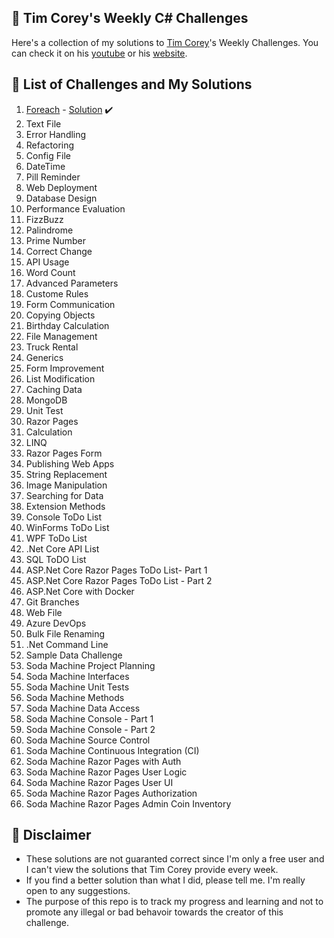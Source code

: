 ## 💪 Tim Corey's Weekly C# Challenges 
Here's a collection of my solutions to [Tim Corey](https://github.com/TimCorey)'s Weekly Challenges. You can check it on his [youtube](https://www.youtube.com/watch?v=pxdwwgIja5Q&list=PLLWMQd6PeGY1VcJGocm1wwtFCZUrh2sc9) or his [website](https://www.iamtimcorey.com/p/c-weekly-challenges).

## 📝 List of Challenges and My Solutions
1. [Foreach](https://www.youtube.com/watch?v=pxdwwgIja5Q&list=PLLWMQd6PeGY1VcJGocm1wwtFCZUrh2sc9) -  [Solution](https://github.com/jscastanos/TCWeeklyChallenges/tree/master/1%20-%20Foreach) ✔️
2. Text File
3. Error Handling
4. Refactoring
5. Config File
6. DateTime
7. Pill Reminder
8. Web Deployment
9. Database Design
10. Performance Evaluation
11. FizzBuzz
12. Palindrome
13. Prime Number
14. Correct Change
15. API Usage
16. Word Count
17. Advanced Parameters
18. Custome Rules
19. Form Communication
20. Copying Objects
21. Birthday Calculation
22. File Management
23. Truck Rental
24. Generics
25. Form Improvement
26. List Modification
27. Caching Data
28. MongoDB
29. Unit Test
30. Razor Pages
31. Calculation
32. LINQ
33. Razor Pages Form
34. Publishing Web Apps
35. String Replacement
36. Image Manipulation
37. Searching for Data
38. Extension Methods
39. Console ToDo List
40. WinForms ToDo List
41. WPF ToDo List
42. .Net Core API List
43. SQL ToDO List
44. ASP.Net Core Razor Pages ToDo List- Part 1
44. ASP.Net Core Razor Pages ToDo List - Part 2
45. ASP.Net Core with Docker
46. Git Branches
47. Web File
48. Azure DevOps
49. Bulk File Renaming
50. .Net Command Line
51. Sample Data Challenge
52. Soda Machine Project Planning 
53. Soda Machine Interfaces
54. Soda Machine Unit Tests
55. Soda Machine Methods
56. Soda Machine Data Access
57. Soda Machine Console - Part 1
58. Soda Machine Console - Part 2
59. Soda Machine Source Control
60. Soda Machine Continuous Integration (CI)
61. Soda Machine Razor Pages with Auth
62. Soda Machine Razor Pages User Logic
63. Soda Machine Razor Pages User UI
64. Soda Machine Razor Pages Authorization
65. Soda Machine Razor Pages Admin Coin Inventory


## 🚫 Disclaimer 
- These solutions are not guaranted correct since I'm only a free user and I can't view the solutions that Tim Corey provide every week.
- If you find a better solution than what I did, please tell me. I'm really open to any suggestions.
- The purpose of this repo is to track my progress and learning and not to promote any illegal or bad behavoir towards the creator of this challenge.
